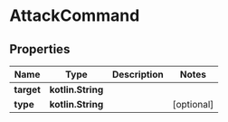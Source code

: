 
# AttackCommand

## Properties
Name | Type | Description | Notes
------------ | ------------- | ------------- | -------------
**target** | **kotlin.String** |  | 
**type** | **kotlin.String** |  |  [optional]



